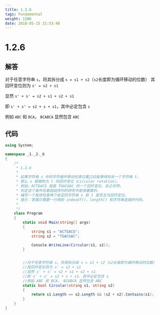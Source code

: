 ```yaml
---
title: 1.2.6
tags: Fundamental
weight: 1206
date: 2018-05-15 21:53:48
---
```


# 1.2.6


## 解答

对于任意字符串 `s`，将其拆分成 `s = s1 + s2`（`s2`长度即为循环移动的位数）  其回环变位则为 `s' = s2 + s1`

显然 `s' + s' = s2 + s1 + s2 + s1` 

即 `s' + s' = s2 + s + s1`，其中必定包含 `s` 

例如 `ABC` 和 `BCA`， `BCABCA` 显然包含 `ABC`

## 代码

```csharp
using System;

namespace _1._2._6
{
    /*
     * 1.2.6
     * 
     * 如果字符串 s 中的字符循环移动任意位置之后能够得到另一个字符串 t，
     * 那么 s 就被称为 t 的回环变位（circular rotation）。
     * 例如，ACTGACG 就是 TGACGAC 的一个回环变位，反之亦然。
     * 判定这个条件在基因组序列的研究中是很重要的。
     * 编写一个程序检查两个给定的字符串 s 和 t 是否互为回环变位。
     * 提示：答案只需要一行用到 indexOf()、length() 和字符串连接的代码。
     * 
     */
    class Program
    {
        static void Main(string[] args)
        {
            string s1 = "ACTGACG";
            string s2 = "TGACGAC";

            Console.WriteLine(Circular(s1, s2));
        }


        //对于任意字符串 s，将其拆分成 s = s1 + s2（s2长度即为循环移动的位数）
        //其回环变位则为 s' = s2 + s1
        //显然 s' + s' = s2 + s1 + s2 + s1
        //即 s' + s' = s2 + s + s1，其中必定包含 s
        //例如 ABC 和 BCA， BCABCA 显然包含 ABC
        static bool Circular(string s1, string s2)
        {
            return s1.Length == s2.Length && (s2 + s2).Contains(s1);
        }
    }
}
```

